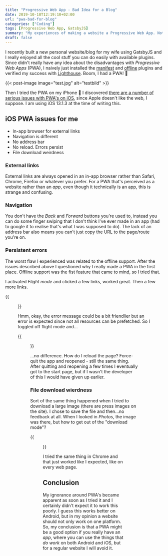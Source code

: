 ```yaml
---
title: "Progressive Web App - Bad Idea for a Blog"
date: 2019-10-18T12:19:10+02:00
url: "pwa-bad-for-blog"
categories: ["Coding"]
tags: [Progressive Web App, GatsbyJS]
summary: "My experiences of making a website a Progressive Web App. Not a good idea when it's truly a website rather than an app."
draft: false
---
```


I recently built a new personal website/blog for my wife using GatsbyJS and I really enjoyed all the cool stuff you can do easily with available plugins. Since didn't really have any idea about the disadvantages with _Progressive Web Apps_ (PWA), I naively just installed the [manifest][1]
and [offline][2] plugins and verified my success with [Lighthouse][3]. Boom, I had a PWA! 🎉

{{< post-image image="test.jpg" alt="testbild" >}}

Then I tried the PWA on my iPhone 🙁 I discovered [there are a number of serious issues with PWA's on iOS][4], since Apple doesn't like the web, I suppose. I am using iOS 13.1.3 at the time of writing this.

## iOS PWA issues for me

- In-app browser for external links
- Navigation is different
- No address bar
- No reload. Errors persist
- File download weirdness

### External links

External links are always opened in an in-app browser rather than Safari, Chrome, Firefox or whatever you prefer. For a PWA that's perceived as a website rather than an _app_, even though it technically is an app, this is strange and confusing.

### Navigation

You don't have the _Back_ and _Forward_ buttons you're used to, instead you can do some finger swiping that I don't think I've ever made in an app (had to google it to realise that's what I was supposed to do). The lack of an address bar also means you can't just copy the URL to the page/route you're on.

### Persistent errors

The worst flaw I experienced was related to the offline support. After the issues described above I questioned why I really made a PWA in the first place. Offline support was the fist feature that came to mind, so I tried that.

I activated _Flight mode_ and clicked a few links, worked great. Then a few more links.

{{<figure src="/images/20191017_211100000_iOS.png" alt="Safari cannot open the page. Error: FetchEvent.respondWith received an error: TypeError: Internet connection seems down." class="image-border" width="400" caption="Safari cannot open the page (screenshot in Swedish)">}}

Hmm, okay, the error message could be a bit friendlier but an error is expected since not all resources can be prefetched. So I toggled off flight mode and...

{{<figure src="/images/20191017_211100000_iOS.png" alt="Safari cannot open the page. Error: FetchEvent.respondWith received an error: TypeError: Internet connection seems down." class="image-border" width="400">}}

...no difference. How do I reload the page? Force-quit the app and reopened - still the same thing. After quitting and reopening a few times I eventually got to the start page, but if I wasn't the developer of this I would have given up earlier.

### File download wierdness

Sort of the same thing happened when I tried to download a large image (there are press images on the site). I chose to save the file and then...no feedback at all. When I looked in _Photos_, the image was there, but how to get out of the "download mode"?

{{<figure src="/images/20191017_211351000_iOS.png" alt="pressbild-2-0c3....jpg. JPEG image 10.7 MB Open in iMovie, More..." class="image-border" width="400">}}

I tried the same thing in Chrome and that just worked like I expected, like on every web page.

## Conclusion

My ignorance around PWA's became apparent as soon as I tried it and I certainly didn't expect it to work this poorly.
I guess this works better on Android, but in my opinion a website should not only work on one platform. So, my conclusion is that a PWA might be a good option if you really have an _app_, where you can use the things that _do work_ on both Android and iOS, but for a regular website I will avoid it.

[1]: https://www.gatsbyjs.org/packages/gatsby-plugin-manifest
[2]: https://www.gatsbyjs.org/packages/gatsby-plugin-offline
[3]: https://developers.google.com/web/tools/lighthouse
[4]: https://medium.com/@firt/whats-new-on-ios-12-2-for-progressive-web-apps-75c348f8e945
